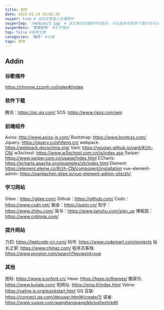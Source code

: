 ```yaml
---
title: 软件
date: 2022-01-14 15:01:26
swiper: true # 将改文章放入轮播图中
swiperImg: '/medias/3.jpg' # 该文章在轮播图中的图片，可以是本地目录下图片也可以是http://xxx图片
swiperDesc: '常用软件' #文字描述
top: false #推荐文章
categories: '插件' #分类
tags: 软件
---
```


## Addin

### 谷歌插件

<https://chrome.zzzmh.cn/index#/index>

### 软件下载

腾讯：<https://pc.qq.com/>
SOS: <https://www.rjsos.com/win>

### 前端组件

Axios: <http://www.axios-js.com/>
Bootstrap: <https://www.bootcss.com/>
Jquery: <https://jquery.cuishifeng.cn/>
webpack: <https://webpack.docschina.org/>
Vant: <https://youzan.github.io/vant/#/zh-CN/>
w3school: <https://www.w3school.com.cn/js/index.asp>
Swiper: <https://www.swiper.com.cn/usage/index.html>
ECharts: <https://echarts.apache.org/examples/zh/index.html>
Element: <https://element.eleme.cn/#/zh-CN/component/installation>
vue-element-admin: <https://panjiachen.gitee.io/vue-element-admin-site/zh/>

### 学习网站

Gitee：<https://gitee.com/>
Github：<https://github.com/>
Csdn：<https://www.csdn.net/>
掘金：<https://juejin.cn/>
知乎：<https://www.zhihu.com/>
简书：<https://www.jianshu.com/sign_up>
博客园：<https://www.cnblogs.com/>

### 提升网站

力扣: <https://leetcode-cn.com/>
码市: <https://www.codemart.com/projects>
站长之家: <https://www.chinaz.com/>
程序员客栈: <https://www.proginn.com/search?keyword=vue>

### 其他

图标: <https://www.iconfont.cn/>
Hexo: <https://hexo.io/themes/>
酷家乐: <https://www.kujiale.com/>
短网址: <https://sina.lt/index.html>
Valine: <https://valine.js.org/quickstart.html>
QQ 互联: <https://connect.qq.com/devuser.html#/create/1/>
语雀: <https://www.yuque.com/wangliangyang/kb/oq0evh/edit>
